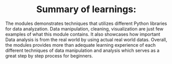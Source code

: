 <h1 align="center">Summary of learnings:</h1>
<align="center">The modules demonstrates techniques that utilizes different Python libraries for data analyzation. Data manipulation, cleaning, visualization are just few examples of what this module contains. It also showcases how important Data analysis is from the real world by using actual real world datas. Overall, the modules provides more than adequate learning experience of each different techniques of data manipulation and analysis which serves as a great step by step process for beginners.</align="center">
